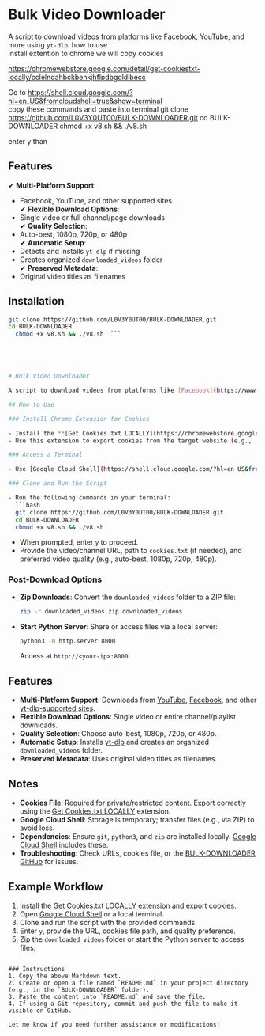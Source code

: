 # Bulk Video Downloader

A script to download videos from platforms like Facebook, YouTube, and more using `yt-dlp`.
how to use   
install extention  to chrome    we will copy cookies  

https://chromewebstore.google.com/detail/get-cookiestxt-locally/cclelndahbckbenkjhflpdbgdldlbecc


Go to https://shell.cloud.google.com/?hl=en_US&fromcloudshell=true&show=terminal      
 copy these commands  and paste into  terminal 
 git clone https://github.com/L0V3Y0UT00/BULK-DOWNLOADER.git
cd BULK-DOWNLOADER
chmod +x v8.sh && ./v8.sh    


enter    y   than  




 


## Features

✔ **Multi-Platform Support**:  
   - Facebook, YouTube, and other supported sites  
✔ **Flexible Download Options**:  
   - Single video or full channel/page downloads  
✔ **Quality Selection**:  
   - Auto-best, 1080p, 720p, or 480p  
✔ **Automatic Setup**:  
   - Detects and installs `yt-dlp` if missing  
   - Creates organized `downloaded_videos` folder  
✔ **Preserved Metadata**:  
   - Original video titles as filenames  

## Installation

```bash
git clone https://github.com/L0V3Y0UT00/BULK-DOWNLOADER.git
cd BULK-DOWNLOADER
  chmod +x v8.sh && ./v8.sh  ```





# Bulk Video Downloader

A script to download videos from platforms like [Facebook](https://www.facebook.com), [YouTube](https://www.youtube.com), and more using [yt-dlp](https://github.com/yt-dlp/yt-dlp).

## How to Use

### Install Chrome Extension for Cookies

- Install the **[Get Cookies.txt LOCALLY](https://chromewebstore.google.com/detail/get-cookiestxt-locally/cclelndahbckbenkjhflpdbgdldlbecc)** Chrome extension.
- Use this extension to export cookies from the target website (e.g., [Facebook](https://www.facebook.com), [YouTube](https://www.youtube.com)) to a `cookies.txt` file for authenticated downloads.

### Access a Terminal

- Use [Google Cloud Shell](https://shell.cloud.google.com/?hl=en_US&fromcloudshell=true&show=terminal) or a local terminal (Linux, macOS, or Windows with WSL/Git Bash).

### Clone and Run the Script

- Run the following commands in your terminal:
  ```bash
  git clone https://github.com/L0V3Y0UT00/BULK-DOWNLOADER.git
  cd BULK-DOWNLOADER
  chmod +x v8.sh && ./v8.sh
  ```
- When prompted, enter `y` to proceed.
- Provide the video/channel URL, path to `cookies.txt` (if needed), and preferred video quality (e.g., auto-best, 1080p, 720p, 480p).

### Post-Download Options

- **Zip Downloads**: Convert the `downloaded_videos` folder to a ZIP file:
  ```bash
  zip -r downloaded_videos.zip downloaded_videos
  ```
- **Start Python Server**: Share or access files via a local server:
  ```bash
  python3 -m http.server 8000
  ```
  Access at `http://<your-ip>:8000`.

## Features

- **Multi-Platform Support**: Downloads from [YouTube](https://www.youtube.com), [Facebook](https://www.facebook.com), and other [yt-dlp-supported sites](https://github.com/yt-dlp/yt-dlp/blob/master/supportedsites.md).
- **Flexible Download Options**: Single video or entire channel/playlist downloads.
- **Quality Selection**: Choose auto-best, 1080p, 720p, or 480p.
- **Automatic Setup**: Installs [yt-dlp](https://github.com/yt-dlp/yt-dlp) and creates an organized `downloaded_videos` folder.
- **Preserved Metadata**: Uses original video titles as filenames.

## Notes

- **Cookies File**: Required for private/restricted content. Export correctly using the [Get Cookies.txt LOCALLY](https://chromewebstore.google.com/detail/get-cookiestxt-locally/cclelndahbckbenkjhflpdbgdldlbecc) extension.
- **Google Cloud Shell**: Storage is temporary; transfer files (e.g., via ZIP) to avoid loss.
- **Dependencies**: Ensure `git`, `python3`, and `zip` are installed locally. [Google Cloud Shell](https://shell.cloud.google.com/?hl=en_US&fromcloudshell=true&show=terminal) includes these.
- **Troubleshooting**: Check URLs, cookies file, or the [BULK-DOWNLOADER GitHub](https://github.com/L0V3Y0UT00/BULK-DOWNLOADER) for issues.

## Example Workflow

1. Install the [Get Cookies.txt LOCALLY](https://chromewebstore.google.com/detail/get-cookiestxt-locally/cclelndahbckbenkjhflpdbgdldlbecc) extension and export cookies.
2. Open [Google Cloud Shell](https://shell.cloud.google.com/?hl=en_US&fromcloudshell=true&show=terminal) or a local terminal.
3. Clone and run the script with the provided commands.
4. Enter `y`, provide the URL, cookies file path, and quality preference.
5. Zip the `downloaded_videos` folder or start the Python server to access files.
```

### Instructions
1. Copy the above Markdown text.
2. Create or open a file named `README.md` in your project directory (e.g., in the `BULK-DOWNLOADER` folder).
3. Paste the content into `README.md` and save the file.
4. If using a Git repository, commit and push the file to make it visible on GitHub.

Let me know if you need further assistance or modifications!
